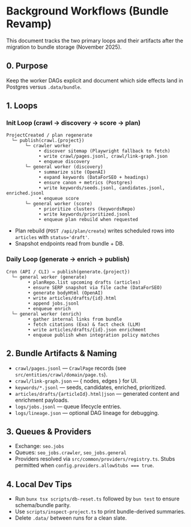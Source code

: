 # Background Workflows (Bundle Revamp)

This document tracks the two primary loops and their artifacts after the migration to bundle storage (November 2025).

## 0. Purpose
Keep the worker DAGs explicit and document which side effects land in Postgres versus `.data/bundle`.

## 1. Loops

### Init Loop (crawl → discovery → score → plan)
```
ProjectCreated / plan regenerate
  └─ publish(crawl.{project})
       └─ crawler worker
            • discover sitemap (Playwright fallback to fetch)
            • write crawl/pages.jsonl, crawl/link-graph.json
            • enqueue discovery
       └─ general worker (discovery)
            • summarize site (OpenAI)
            • expand keywords (DataForSEO + headings)
            • ensure canon + metrics (Postgres)
            • write keywords/seeds.jsonl, candidates.jsonl, enriched.jsonl
            • enqueue score
       └─ general worker (score)
            • prioritize clusters (keywordsRepo)
            • write keywords/prioritized.jsonl
            • enqueue plan rebuild when requested
```
- Plan rebuild (`POST /api/plan/create`) writes scheduled rows into `articles` with `status='draft'`.
- Snapshot endpoints read from bundle + DB.

### Daily Loop (generate → enrich → publish)
```
Cron (API / CLI) → publish(generate.{project})
  └─ general worker (generate)
        • planRepo.list upcoming drafts (articles)
        • ensure SERP snapshot via file cache (DataForSEO)
        • generate bodyHtml (OpenAI)
        • write articles/drafts/{id}.html
        • append jobs.jsonl
        • enqueue enrich
  └─ general worker (enrich)
        • gather internal links from bundle
        • fetch citations (Exa) & fact check (LLM)
        • write articles/drafts/{id}.json enrichment
        • enqueue publish when integration policy matches
```

## 2. Bundle Artifacts & Naming
- `crawl/pages.jsonl` — `CrawlPage` records (see `src/entities/crawl/domain/page.ts`).
- `crawl/link-graph.json` — { nodes, edges } for UI.
- `keywords/*.jsonl` — seeds, candidates, enriched, prioritized.
- `articles/drafts/{articleId}.html|json` — generated content and enrichment payloads.
- `logs/jobs.jsonl` — queue lifecycle entries.
- `logs/lineage.json` — optional DAG lineage for debugging.

## 3. Queues & Providers
- Exchange: `seo.jobs`
- Queues: `seo_jobs.crawler`, `seo_jobs.general`
- Providers resolved via `src/common/providers/registry.ts`. Stubs permitted when `config.providers.allowStubs === true`.

## 4. Local Dev Tips
- Run `bunx tsx scripts/db-reset.ts` followed by `bun test` to ensure schema/bundle parity.
- Use `scripts/inspect-project.ts` to print bundle-derived summaries.
- Delete `.data/` between runs for a clean slate.
